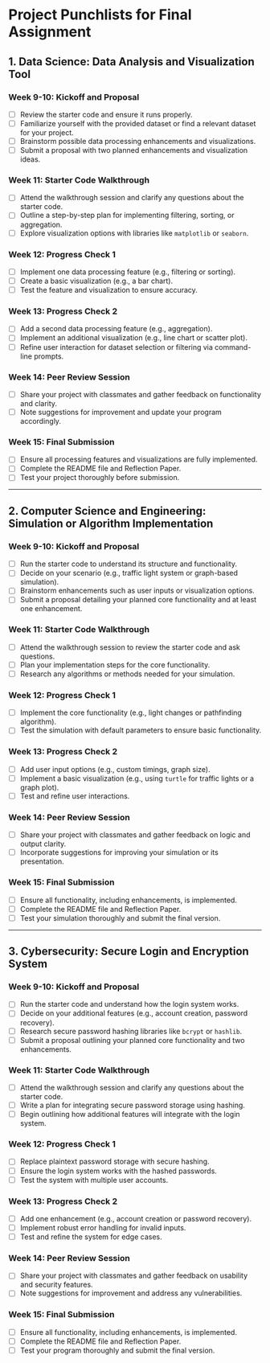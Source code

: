 # Project Punchlists for Final Assignment

## **1. Data Science: Data Analysis and Visualization Tool**

### **Week 9-10: Kickoff and Proposal**
- [ ] Review the starter code and ensure it runs properly.
- [ ] Familiarize yourself with the provided dataset or find a relevant dataset for your project.
- [ ] Brainstorm possible data processing enhancements and visualizations.
- [ ] Submit a proposal with two planned enhancements and visualization ideas.

### **Week 11: Starter Code Walkthrough**
- [ ] Attend the walkthrough session and clarify any questions about the starter code.
- [ ] Outline a step-by-step plan for implementing filtering, sorting, or aggregation.
- [ ] Explore visualization options with libraries like `matplotlib` or `seaborn`.

### **Week 12: Progress Check 1**
- [ ] Implement one data processing feature (e.g., filtering or sorting).
- [ ] Create a basic visualization (e.g., a bar chart).
- [ ] Test the feature and visualization to ensure accuracy.

### **Week 13: Progress Check 2**
- [ ] Add a second data processing feature (e.g., aggregation).
- [ ] Implement an additional visualization (e.g., line chart or scatter plot).
- [ ] Refine user interaction for dataset selection or filtering via command-line prompts.

### **Week 14: Peer Review Session**
- [ ] Share your project with classmates and gather feedback on functionality and clarity.
- [ ] Note suggestions for improvement and update your program accordingly.

### **Week 15: Final Submission**
- [ ] Ensure all processing features and visualizations are fully implemented.
- [ ] Complete the README file and Reflection Paper.
- [ ] Test your project thoroughly before submission.

---

## **2. Computer Science and Engineering: Simulation or Algorithm Implementation**

### **Week 9-10: Kickoff and Proposal**
- [ ] Run the starter code to understand its structure and functionality.
- [ ] Decide on your scenario (e.g., traffic light system or graph-based simulation).
- [ ] Brainstorm enhancements such as user inputs or visualization options.
- [ ] Submit a proposal detailing your planned core functionality and at least one enhancement.

### **Week 11: Starter Code Walkthrough**
- [ ] Attend the walkthrough session to review the starter code and ask questions.
- [ ] Plan your implementation steps for the core functionality.
- [ ] Research any algorithms or methods needed for your simulation.

### **Week 12: Progress Check 1**
- [ ] Implement the core functionality (e.g., light changes or pathfinding algorithm).
- [ ] Test the simulation with default parameters to ensure basic functionality.

### **Week 13: Progress Check 2**
- [ ] Add user input options (e.g., custom timings, graph size).
- [ ] Implement a basic visualization (e.g., using `turtle` for traffic lights or a graph plot).
- [ ] Test and refine user interactions.

### **Week 14: Peer Review Session**
- [ ] Share your project with classmates and gather feedback on logic and output clarity.
- [ ] Incorporate suggestions for improving your simulation or its presentation.

### **Week 15: Final Submission**
- [ ] Ensure all functionality, including enhancements, is implemented.
- [ ] Complete the README file and Reflection Paper.
- [ ] Test your simulation thoroughly and submit the final version.

---

## **3. Cybersecurity: Secure Login and Encryption System**

### **Week 9-10: Kickoff and Proposal**
- [ ] Run the starter code and understand how the login system works.
- [ ] Decide on your additional features (e.g., account creation, password recovery).
- [ ] Research secure password hashing libraries like `bcrypt` or `hashlib`.
- [ ] Submit a proposal outlining your planned core functionality and two enhancements.

### **Week 11: Starter Code Walkthrough**
- [ ] Attend the walkthrough session and clarify any questions about the starter code.
- [ ] Write a plan for integrating secure password storage using hashing.
- [ ] Begin outlining how additional features will integrate with the login system.

### **Week 12: Progress Check 1**
- [ ] Replace plaintext password storage with secure hashing.
- [ ] Ensure the login system works with the hashed passwords.
- [ ] Test the system with multiple user accounts.

### **Week 13: Progress Check 2**
- [ ] Add one enhancement (e.g., account creation or password recovery).
- [ ] Implement robust error handling for invalid inputs.
- [ ] Test and refine the system for edge cases.

### **Week 14: Peer Review Session**
- [ ] Share your project with classmates and gather feedback on usability and security features.
- [ ] Note suggestions for improvement and address any vulnerabilities.

### **Week 15: Final Submission**
- [ ] Ensure all functionality, including enhancements, is implemented.
- [ ] Complete the README file and Reflection Paper.
- [ ] Test your program thoroughly and submit the final version.

